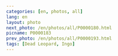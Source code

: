```yaml
---
categories: [en, photos, all]
lang: en
layout: photo
next_photo: /en/photos/all/P0000180.html
picname: P0000183
prev_photo: /en/photos/all/P0000193.html
tags: [Dead Leopard, Ingo]
---
```

